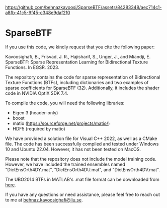 



https://github.com/behnazkavoosi/SparseBTF/assets/84283348/aec714c1-a8fb-41c5-9f45-c348e9daf2f0

# SparseBTF

If you use this code, we kindly request that you cite the following paper:

Kavoosighafi, B., Frisvad, J. R., Hajisharif, S., Unger, J., and Miandji, E. SparseBTF: Sparse Representation Learning for Bidirectional Texture Functions. In EGSR. 2023.

The repository contains the code for sparse representation of Bidirectional Texture Functions (BTFs), including dictionaries and two examples of sparse coefficients for SparseBTF (32). Additionally, it includes the shader code in NVIDIA OptiX SDK 7.4. 

To compile the code, you will need the following libraries:

- Eigen 3 (header-only)
- boost
- matio (https://sourceforge.net/projects/matio/)
- HDF5 (required by matio)

We have provided a solution file for Visual C++ 2022, as well as a CMake file. The code has been successfully compiled and tested under Windows 10 and Ubuntu 22.04. However, it has not been tested on MacOS.

Please note that the repository does not include the model training code. However, we have included the trained ensembles named "DictEnsOrth4DY.mat", "DictEnsOrth4DU.mat", and "DictEnsOrth4DV.mat".

The UBO2014 BTFs in MATLAB's .mat file format can be downloaded from [here](https://drive.google.com/drive/folders/1oNZwiEGflB37xJMqgZuSLImaonAzrm_I?usp=sharing).

If you have any questions or need assistance, please feel free to reach out to me at behnaz.kavoosighafi@liu.se.
